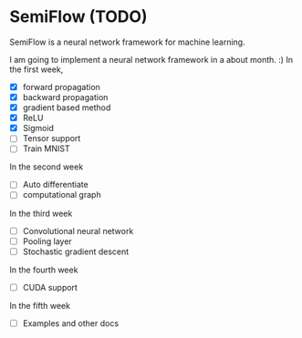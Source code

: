 

# SemiFlow (TODO)
SemiFlow is a neural network framework for machine learning.

I am going to implement a neural network framework in a about month. :)
In the first week, 

- [x] forward propagation
- [x] backward propagation
- [x] gradient based method
- [x] ReLU
- [x] Sigmoid
- [ ] Tensor support
- [ ] Train MNIST

In the second week

- [ ] Auto differentiate
- [ ] computational graph

In the third week

- [ ] Convolutional neural network
- [ ] Pooling layer
- [ ] Stochastic gradient descent

In the fourth week

- [ ] CUDA support

In the fifth week

- [ ] Examples and other docs
